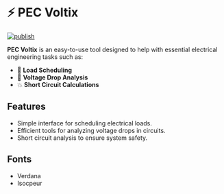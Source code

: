 # ⚡ PEC Voltix

[![publish](https://github.com/pitzzahh/voltix/actions/workflows/publish.yml/badge.svg)](https://github.com/pitzzahh/voltix/actions/workflows/publish.yml)

**PEC Voltix** is an easy-to-use tool designed to help with essential electrical engineering tasks such as:

- 📅 **Load Scheduling**
- 🔋 **Voltage Drop Analysis**
- 💥 **Short Circuit Calculations**

## Features

- Simple interface for scheduling electrical loads.
- Efficient tools for analyzing voltage drops in circuits.
- Short circuit analysis to ensure system safety.

## Fonts
- Verdana
- Isocpeur